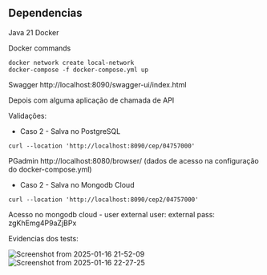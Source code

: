 
## Dependencias
Java 21
Docker


Docker commands
```shell
docker network create local-network
docker-compose -f docker-compose.yml up
```

Swagger
http://localhost:8090/swagger-ui/index.html

Depois com alguma aplicação de chamada de API

Validações:

* Caso 2 - Salva no PostgreSQL
```shell
curl --location 'http://localhost:8090/cep/04757000'
```

PGadmin
http://localhost:8080/browser/
(dados de acesso na configuração do docker-compose.yml)


* Caso 2 - Salva no Mongodb Cloud
```shell
curl --location 'http://localhost:8090/cep2/04757000'
```

Acesso no mongodb cloud - user external
user: external
pass: zgKhEmg4P9aZjBPx

Evidencias dos tests:

![Screenshot from 2025-01-16 21-52-09](https://github.com/user-attachments/assets/9700c7d4-92e0-400c-83b0-6815b283b523)
![Screenshot from 2025-01-16 22-27-25](https://github.com/user-attachments/assets/42367b47-a9cd-4646-bab8-2e20ecf2f805)

